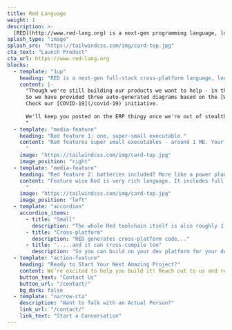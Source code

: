 ```yaml
---
title: Red Language
weight: 1
description: >-
  [RED](http://www.red-lang.org) is a next-gen programming language, loosely based on REBOL. And completely open source.
splash_type: "image"
splash_src: "https://tailwindcss.com/img/card-top.jpg"
cta_text: "Launch Product"
cta_url: https://www.red-lang.org
blocks:
  - template: "1up"
    heading: "RED is a next-gen full-stack cross-platform language, loosely based on REBOL. And completely open source."
    content: |-
      "Though we're still building our products we want to help - in the way we know best.
      So we have provided three auto-generated diagrams based on the [WHO](http://who.int) information.
      Check our [COVID-19](/covid-19) initiative.
      
      We'll keep you posted on the ERP thingy once we're out of stealth mode.
      "
  - template: "media-feature"
    heading: "Red feature 1: one, super-small executable."
    content: "Red features super small executables - around 1 MB. Your scripts will be compiled with a small runtime for dynamic code. This can be on Windows, Linux, ARM, macOS. We hope to get the compiler producing executables so small that they will fit in some L2 caches. Oh, and Red produces machine code directly, no dependencies on compiler abstraction layers...
      "
    image: "https://tailwindcss.com/img/card-top.jpg"
    image_position: "right"
  - template: "media-feature"
    heading: "Red feature 2: batteries included? More like a power plant."
    content: "Feature wise Red is very rich language. It includes full async I/O, a complete graphic system with a DSL for building UIs, a reactor framework, a parse function to quickly buld your own DSLs, and much, much, more. 
      "
    image: "https://tailwindcss.com/img/card-top.jpg"
    image_position: "left"
  - template: "accordion"
    accordion_items:
      - title: "Small"
        description: "The whole Red toolchain itself is also roughly 1 MB - in one executable."
      - title: "Cross-platform"
        description: "RED generates cross-platform code..."
      - title: ".....and it can cross-compile too"
        description: "So you can build on your dev platform for your deployment platforms."
  - template: "action-feature"
    heading: "Ready to Start Your Next Amazing Project?"
    content: We’re excited to help you build it! Reach out to us and request a proposal from our team.
    button_text: "Contact Us"
    button_url: "/contact/"
    bg_dark: false
  - template: "narrow-cta"
    description: "Want to Talk with an Actual Person?"
    link_url: "/contact/"
    link_text: "Start a Conversation"
---
```

